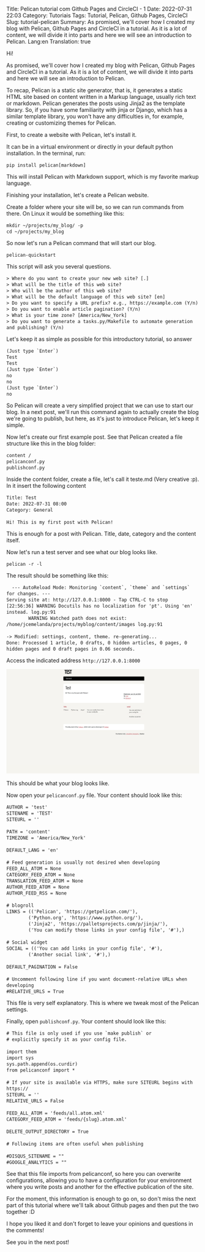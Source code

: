 Title: Pelican tutorial com Github Pages and CircleCI - 1
Date: 2022-07-31 22:03
Category: Tutoriais
Tags: Tutorial, Pelican, Github Pages, CircleCI
Slug: tutorial-pelican
Summary: As promised, we'll cover how I created my blog with Pelican, Github Pages and CircleCI in a tutorial. As it is a lot of content, we will divide it into parts and here we will see an introduction to Pelican.
Lang:en
Translation: true

Hi!

As promised, we'll cover how I created my blog with Pelican, Github Pages and CircleCI in a tutorial. As it is a lot of content, we will divide it into parts and here we will see an introduction to Pelican.

To recap, Pelican is a static site generator, that is, it generates a static HTML site based on content written in a Markup language, usually rich text or markdown. Pelican generates the posts using Jinja2 as the template library. So, if you have some familiarity with jinja or Django, which has a similar template library, you won't have any difficulties in, for example, creating or customizing themes for Pelican.

First, to create a website with Pelican, let's install it.

It can be in a virtual environment or directly in your default python installation. In the terminal, run:

    pip install pelican[markdown]

This will install Pelican with Markdown support, which is my favorite markup language.

Finishing your installation, let's create a Pelican website.

Create a folder where your site will be, so we can run commands from there. On Linux it would be something like this:

    mkdir ~/projects/my_blog/ -p
    cd ~/projects/my_blog

So now let's run a Pelican command that will start our blog.

    pelican-quickstart

This script will ask you several questions.

    > Where do you want to create your new web site? [.]
    > What will be the title of this web site?
    > Who will be the author of this web site?
    > What will be the default language of this web site? [en]
    > Do you want to specify a URL prefix? e.g., https://example.com (Y/n)
    > Do you want to enable article pagination? (Y/n)
    > What is your time zone? [America/New_York]
    > Do you want to generate a tasks.py/Makefile to automate generation and publishing? (Y/n)

Let's keep it as simple as possible for this introductory tutorial, so answer

    (Just type `Enter`)
    Test
    Test
    (Just type `Enter`)
    no
    no
    (Just type `Enter`)
    no

So Pelican will create a very simplified project that we can use to start our blog. In a next post, we'll run this command again to actually create the blog we're going to publish, but here, as it's just to introduce Pelican, let's keep it simple.

Now let's create our first example post. See that Pelican created a file structure like this in the blog folder:

    content /
    pelicanconf.py
    publishconf.py

Inside the content folder, create a file, let's call it teste.md (Very creative :p). In it insert the following content

    Title: Test
    Date: 2022-07-31 08:00
    Category: General

    Hi! This is my first post with Pelican!

This is enough for a post with Pelican. Title, date, category and the content itself.

Now let's run a test server and see what our blog looks like.

    pelican -r -l

The result should be something like this:

      --- AutoReload Mode: Monitoring `content`, `theme` and `settings` for changes. ---
    Serving site at: http://127.0.0.1:8000 - Tap CTRL-C to stop
    [22:56:36] WARNING Docutils has no localization for 'pt'. Using 'en' instead. log.py:91
            WARNING Watched path does not exist: /home/jcemelanda/projects/myblog/content/images log.py:91

    -> Modified: settings, content, theme. re-generating...
    Done: Processed 1 article, 0 drafts, 0 hidden articles, 0 pages, 0 hidden pages and 0 draft pages in 0.06 seconds.

Access the indicated address `http://127.0.0.1:8000`

![Screenshot Pelican 001](/images/pelican-tut-001-en.png)

This should be what your blog looks like.

Now open your `pelicanconf.py` file. Your content should look like this:

    AUTHOR = 'test'
    SITENAME = 'TEST'
    SITEURL = ''

    PATH = 'content'
    TIMEZONE = 'America/New_York'

    DEFAULT_LANG = 'en'

    # Feed generation is usually not desired when developing
    FEED_ALL_ATOM = None
    CATEGORY_FEED_ATOM = None
    TRANSLATION_FEED_ATOM = None
    AUTHOR_FEED_ATOM = None
    AUTHOR_FEED_RSS = None

    # blogroll
    LINKS = (('Pelican', 'https://getpelican.com/'),
            ('Python.org', 'https://www.python.org/'),
            ('Jinja2', 'https://palletsprojects.com/p/jinja/'),
            ('You can modify those links in your config file', '#'),)

    # Social widget
    SOCIAL = (('You can add links in your config file', '#'),
            ('Another social link', '#'),)

    DEFAULT_PAGINATION = False

    # Uncomment following line if you want document-relative URLs when developing
    #RELATIVE_URLS = True

This file is very self explanatory. This is where we tweak most of the Pelican settings.

Finally, open `publishconf.py`. Your content should look like this:

    # This file is only used if you use `make publish` or
    # explicitly specify it as your config file.

    import them
    import sys
    sys.path.append(os.curdir)
    from pelicanconf import *

    # If your site is available via HTTPS, make sure SITEURL begins with https://
    SITEURL = ''
    RELATIVE_URLS = False

    FEED_ALL_ATOM = 'feeds/all.atom.xml'
    CATEGORY_FEED_ATOM = 'feeds/{slug}.atom.xml'

    DELETE_OUTPUT_DIRECTORY = True

    # Following items are often useful when publishing

    #DISQUS_SITENAME = ""
    #GOOGLE_ANALYTICS = ""

See that this file imports from pelicanconf, so here you can overwrite configurations, allowing you to have a configuration for your environment where you write posts and another for the effective publication of the site.

For the moment, this information is enough to go on, so don't miss the next part of this tutorial where we'll talk about Github pages and then put the two together :D

I hope you liked it and don't forget to leave your opinions and questions in the comments!

See you in the next post!